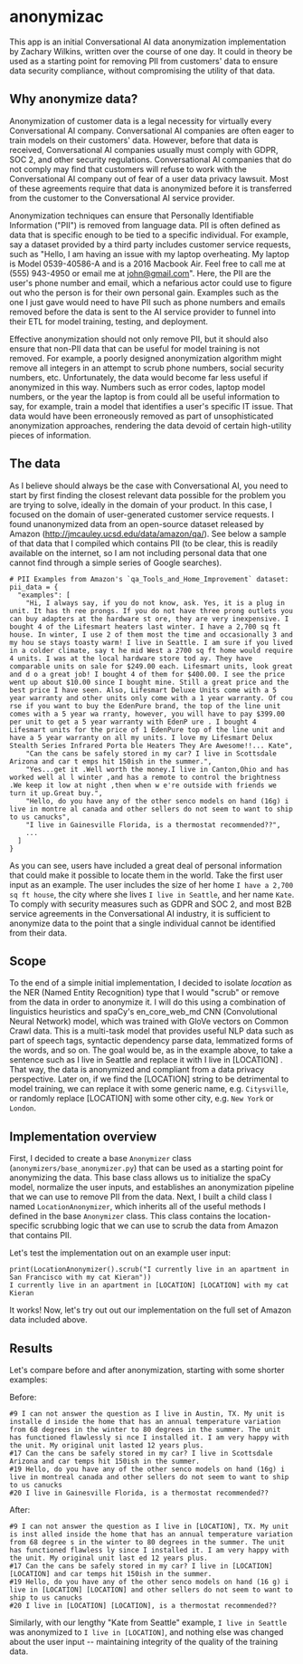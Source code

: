 # anonymizac
This app is an initial Conversational AI data anonymization implementation by Zachary Wilkins, written over the course of one day. It could in theory be used as a starting point for removing PII from customers' data to ensure data security compliance, without compromising the utility of that data. 

## Why anonymize data?
Anonymization of customer data is a legal necessity for virtually every Conversational AI company. Conversational AI companies are often eager to train models on their customers' data. However, before that data is received, Conversational AI companies usually must comply with GDPR, SOC 2, and other security regulations. Conversational AI companies that do not comply may find that customers will refuse to work with the Conversational AI company out of fear of a user data privacy lawsuit. Most of these agreements require that data is anonymized before it is transferred from the customer to the Conversational AI service provider.

Anonymization techniques can ensure that Personally Identifiable Information ("PII") is removed from language data. PII is often defined as data that is specific enough to be tied to a specific individual. For example, say a dataset provided by a third party includes customer service requests, such as "Hello, I am having an issue with my laptop overheating. My laptop is Model 0539-40586-A and is a 2016 Macbook Air. Feel free to call me at (555) 943-4950 or email me at john@gmail.com". Here, the PII are the user's phone number and email, which a nefarious actor could use to figure out who the person is for their own personal gain. Examples such as the one I just gave would need to have PII such as phone numbers and emails removed before the data is sent to the AI service provider to funnel into their ETL for model training, testing, and deployment.

Effective anonymization should not only remove PII, but it should also ensure that non-PII data that can be useful for model training is not removed. For example, a poorly designed anonymization algorithm might remove all integers in an attempt to scrub phone numbers, social security numbers, etc. Unfortunately, the data would become far less useful if anonymized in this way. Numbers such as error codes, laptop model numbers, or the year the laptop is from could all be useful information to say, for example, train a model that identifies a user's specific IT issue. That data would have been erroneously removed as part of unsophisticated anonymization approaches, rendering the data devoid of certain high-utility pieces of information. 

## The data
As I believe should always be the case with Conversational AI, you need to start by first finding the closest relevant data possible for the problem you are trying to solve, ideally in the domain of your product. In this case, I focused on the domain of user-generated customer service requests. I found unanonymized data from an open-source dataset released by Amazon (http://jmcauley.ucsd.edu/data/amazon/qa/). See below a sample of that data that I compiled which contains PII (to be clear, this is readily available on the internet, so I am not including personal data that one cannot find through a simple series of Google searches).

```
# PII Examples from Amazon's `qa_Tools_and_Home_Improvement` dataset: 
pii_data = {
  "examples": [
    "Hi, I always say, if you do not know, ask. Yes, it is a plug in unit. It has th ree prongs. If you do not have three prong outlets you can buy adapters at the hardware st ore, they are very inexpensive. I bought 4 of the Lifesmart heaters last winter. I have a 2,700 sq ft house. In winter, I use 2 of them most the time and occasionally 3 and my hou se stays toasty warm! I live in Seattle. I am sure if you lived in a colder climate, say t he mid West a 2700 sq ft home would require 4 units. I was at the local hardware store tod ay. They have comparable units on sale for $249.00 each. Lifesmart units, look great and d o a great job! I bought 4 of them for $400.00. I see the price went up about $10.00 since I bought mine. Still a great price and the best price I have seen. Also, Lifesmart Deluxe Units come with a 5 year warranty and other units only come with a 1 year warranty. Of cou rse if you want to buy the EdenPure brand, the top of the line unit comes with a 5 year wa rranty, however, you will have to pay $399.00 per unit to get a 5 year warranty with EdenP ure . I bought 4 Lifesmart units for the price of 1 EdenPure top of the line unit and have a 5 year warranty on all my units. I love my Lifesmart Delux Stealth Series Infrared Porta ble Heaters They Are Awesome!!... Kate",
    "Can the cans be safely stored in my car? I live in Scottsdale Arizona and car t emps hit 150ish in the summer.",
    "Yes...get it .Well worth the money.I live in Canton,Ohio and has worked well al l winter ,and has a remote to control the brightness .We keep it low at night ,then when w e're outside with friends we turn it up.Great buy.",
    "Hello, do you have any of the other senco models on hand (16g) i live in montre al canada and other sellers do not seem to want to ship to us canucks",
    "I live in Gainesville Florida, is a thermostat recommended??",
    ...
  ]
}
```

As you can see, users have included a great deal of personal information that could make it possible to locate them in the world. Take the first user input as an example. The user includes the size of her home `I have a 2,700 sq ft house`, the city where she lives `I live in Seattle`, and her name `Kate`. To comply with security measures such as GDPR and SOC 2, and most B2B service agreements in the Conversational AI industry, it is sufficient to anonymize data to the point that a single individual cannot be identified from their data. 


## Scope
To the end of a simple initial implementation, I decided to isolate *location* as the NER (Named Entity Recognition) type that I would "scrub" or remove from the data in order to anonymize it. I will do this using a combination of linguistics heuristics and spaCy's en_core_web_md CNN (Convolutional Neural Network) model, which was trained with GloVe vectors on Common Crawl data. This is a multi-task model that provides useful NLP data such as part of speech tags, syntactic dependency parse data, lemmatized forms of the words, and so on. The goal would be, as in the example above, to take a sentence such as I live in Seattle and replace it with I live in [LOCATION] . That way, the data is anonymized and compliant from a data privacy perspective. Later on, if we find the [LOCATION] string to be detrimental to model training, we can replace it with some generic name, e.g. `Citysville`, or randomly replace [LOCATION] with some other city, e.g. `New York` or `London`. 

## Implementation overview
First, I decided to create a base `Anonymizer` class (`anonymizers/base_anonymizer.py`) that can be used as a starting point for anonymizing the data. This base class allows us to initialize the spaCy model, normalize the user inputs, and establishes an anonymization pipeline that we can use to remove PII from the data. Next, I built a child class I named `LocationAnonymizer`, which inherits all of the useful methods I defined in the base `Anonymizer` class. This class contains the location-specific scrubbing logic that we can use to scrub the data from Amazon that contains PII.

Let's test the implementation out on an example user input:

```
print(LocationAnonymizer().scrub("I currently live in an apartment in San Francisco with my cat Kieran")) 
I currently live in an apartment in [LOCATION] [LOCATION] with my cat Kieran
```

It works! Now, let's try out out our implementation on the full set of Amazon data included above. 

## Results
Let's compare before and after anonymization, starting with some shorter examples: 

Before:
```
#9 I can not answer the question as I live in Austin, TX. My unit is installe d inside the home that has an annual temperature variation from 68 degrees in the winter to 80 degrees in the summer. The unit has functioned flawlessly si nce I installed it. I am very happy with the unit. My original unit lasted 12 years plus. 
#17 Can the cans be safely stored in my car? I live in Scottsdale Arizona and car temps hit 150ish in the summer. 
#19 Hello, do you have any of the other senco models on hand (16g) i live in montreal canada and other sellers do not seem to want to ship to us canucks 
#20 I live in Gainesville Florida, is a thermostat recommended?? 
```

After:
```
#9 I can not answer the question as I live in [LOCATION], TX. My unit is inst alled inside the home that has an annual temperature variation from 68 degree s in the winter to 80 degrees in the summer. The unit has functioned flawless ly since I installed it. I am very happy with the unit. My original unit last ed 12 years plus. 
#17 Can the cans be safely stored in my car? I live in [LOCATION] [LOCATION] and car temps hit 150ish in the summer. 
#19 Hello, do you have any of the other senco models on hand (16 g) i live in [LOCATION] [LOCATION] and other sellers do not seem to want to ship to us canucks 
#20 I live in [LOCATION] [LOCATION], is a thermostat recommended??
```

Similarly, with our lengthy "Kate from Seattle" example, `I live in Seattle` was anonymized to `I live in [LOCATION]`, and nothing else was changed about the user input -- maintaining integrity of the quality of the training data.

